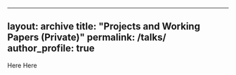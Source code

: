 
---
layout: archive
title: "Projects and Working Papers (Private)"
permalink: /talks/
author_profile: true
---
Here
Here
